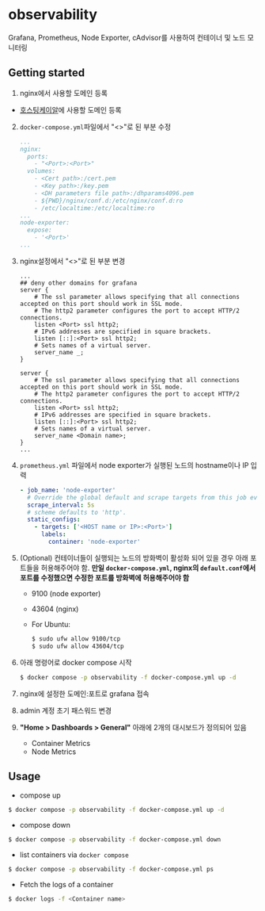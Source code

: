 # observability

Grafana, Prometheus, Node Exporter, cAdvisor를 사용하여 컨테이너 및 노드 모니터링

## Getting started

1. nginx에서 사용할 도메인 등록

- [호스팅케이알](https://www.hosting.kr/)에 사용할 도메인 등록

2. `docker-compose.yml`파일에서 "<>"로 된 부분 수정
	```yaml
	...
	nginx:
	  ports:
	    - "<Port>:<Port>"
	  volumes:
	    - <Cert path>:/cert.pem
	    - <Key path>:/key.pem
	    - <DH parameters file path>:/dhparams4096.pem
	    - ${PWD}/nginx/conf.d:/etc/nginx/conf.d:ro
	    - /etc/localtime:/etc/localtime:ro
	...
	node-exporter:
	  expose:
	    - '<Port>'
	...
	```

3. nginx설정에서 "<>"로 된 부분 변경
	```
	...
	## deny other domains for grafana
	server {
		# The ssl parameter allows specifying that all connections accepted on this port should work in SSL mode.
		# The http2 parameter configures the port to accept HTTP/2 connections.
		listen <Port> ssl http2;
		# IPv6 addresses are specified in square brackets.
		listen [::]:<Port> ssl http2;
		# Sets names of a virtual server.
		server_name _;
	}

	server {
		# The ssl parameter allows specifying that all connections accepted on this port should work in SSL mode.
		# The http2 parameter configures the port to accept HTTP/2 connections.
		listen <Port> ssl http2;
		# IPv6 addresses are specified in square brackets.
		listen [::]:<Port> ssl http2;
		# Sets names of a virtual server.
		server_name <Domain name>;
	}
	...
	```

4. `prometheus.yml` 파일에서 node exporter가 실행된 노드의 hostname이나 IP 입력
	```YAML
	- job_name: 'node-exporter'
	  # Override the global default and scrape targets from this job every 5 seconds.
	  scrape_interval: 5s
	  # scheme defaults to 'http'.
	  static_configs:
	    - targets: ['<HOST name or IP>:<Port>']
	      labels:
	        container: 'node-exporter'
	```

5. (Optional) 컨테이너들이 실행되는 노드의 방화벽이 활성화 되어 있을 경우 아래 포트들을 허용해주어야 함. **만일 `docker-compose.yml`, nginx의 `default.conf`에서 포트를 수정했으면 수정한 포트를 방화벽에 허용해주어야 함**
	- 9100 (node exporter)
	- 43604 (nginx)

	- For Ubuntu:
		```bash
		$ sudo ufw allow 9100/tcp
		$ sudo ufw allow 43604/tcp
		```

6. 아래 명령어로 docker compose 시작
	```bash
	$ docker compose -p observability -f docker-compose.yml up -d
	```

7. nginx에 설정한 도메인:포트로 grafana 접속

8. admin 계정 초기 패스워드 변경

9. **"Home > Dashboards > General"** 아래에 2개의 대시보드가 정의되어 있음
	- Container Metrics
	- Node Metrics

## Usage

- compose up
```bash
$ docker compose -p observability -f docker-compose.yml up -d
```

- compose down
```bash
$ docker compose -p observability -f docker-compose.yml down
```

- list containers via `docker compose`
```bash
$ docker compose -p observability -f docker-compose.yml ps
```

- Fetch the logs of a container
```bash
$ docker logs -f <Container name>
```
